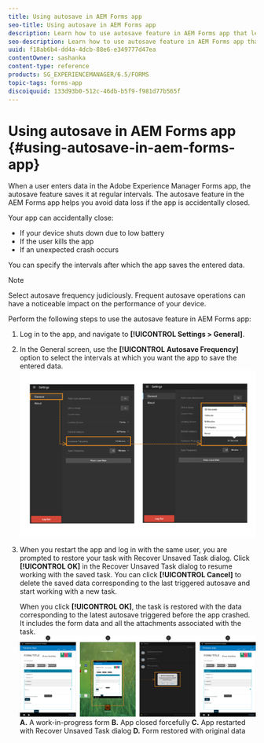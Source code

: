```yaml
---
title: Using autosave in AEM Forms app
seo-title: Using autosave in AEM Forms app
description: Learn how to use autosave feature in AEM Forms app that lets you avoid data loss.
seo-description: Learn how to use autosave feature in AEM Forms app that lets you avoid data loss.
uuid: f18ab6b4-dd4a-4dcb-88e6-e349777d47ea
contentOwner: sashanka
content-type: reference
products: SG_EXPERIENCEMANAGER/6.5/FORMS
topic-tags: forms-app
discoiquuid: 133d93b0-512c-46db-b5f9-f981d77b565f
---
```


# Using autosave in AEM Forms app {#using-autosave-in-aem-forms-app}

When a user enters data in the Adobe Experience Manager Forms app, the autosave feature saves it at regular intervals. The autosave feature in the AEM Forms app helps you avoid data loss if the app is accidentally closed.

Your app can accidentally close:

* If your device shuts down due to low battery
* If the user kills the app
* If an unexpected crash occurs

You can specify the intervals after which the app saves the entered data.

>[!NOTE]
>
>Select autosave frequency judiciously. Frequent autosave operations can have a noticeable impact on the performance of your device.

Perform the following steps to use the autosave feature in AEM Forms app:

1. Log in to the app, and navigate to **[!UICONTROL Settings > General]**.
1. In the General screen, use the **[!UICONTROL Autosave Frequency]** option to select the intervals at which you want the app to save the entered data.
    [ ![Setting autosave frequency](assets/using-autosave-freq-07.png)](assets/using-autosave-freq-07-1.png)

1. When you restart the app and log in with the same user, you are prompted to restore your task with Recover Unsaved Task dialog. Click **[!UICONTROL OK]** in the Recover Unsaved Task dialog to resume working with the saved task. You can click **[!UICONTROL Cancel]** to delete the saved data corresponding to the last triggered autosave and start working with a new task.

   When you click **[!UICONTROL OK]**, the task is restored with the data corresponding to the latest autosave triggered before the app crashed. It includes the form data and all the attachments associated with the task.
    [ ![Getting a task recovered](assets/autosave-flow.png)](assets/using-autosave-freq-06.png)**A.** A work-in-progress form **B.** App closed forcefully **C.** App restarted with Recover Unsaved Task dialog **D.** Form restored with original data

